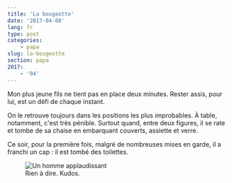 ```yaml
---
title: 'La bougeotte'
date: '2017-04-08'
lang: fr
type: post
categories:
    - papa
slug: la-bougeotte
section: papa
2017:
    - '04'
---
```


Mon plus jeune fils ne tient pas en place deux minutes. Rester assis, pour lui, est un défi de chaque instant. 

<!--more-->

On le retrouve toujours dans les positions les plus improbables. À table, notamment, c'est très pénible. Surtout quand, entre deux figures, il se rate et tombe de sa chaise en embarquant couverts, assiette et verre.

Ce soir, pour la première fois, malgré de nombreuses mises en garde, il a franchi un cap : il est tombé des toilettes.

<figure>
  <img src="{{<fileFolder>}}clap.gif" alt="Un homme applaudissant"/>
  <figcaption>Rien à dire. Kudos.</figcaption>
</figure>
